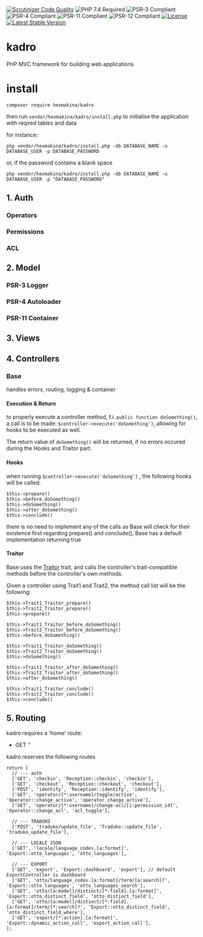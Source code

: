 [![Scrutinizer Code Quality](https://scrutinizer-ci.com/g/HexMakina/kadro/badges/quality-score.png?b=main)](https://scrutinizer-ci.com/g/HexMakina/kadro/?branch=main)
<img src="https://img.shields.io/badge/PHP-7.4-brightgreen" alt="PHP 7.4 Required" />
<img src="https://img.shields.io/badge/PSR-3-brightgreen" alt="PSR-3 Compliant" />
<img src="https://img.shields.io/badge/PSR-4-brightgreen" alt="PSR-4 Compliant" />
<img src="https://img.shields.io/badge/PSR-11-brightgreen" alt="PSR-11 Compliant" />
<img src="https://img.shields.io/badge/PSR-12-brightgreen" alt="PSR-12 Compliant" />
[![License](http://poser.pugx.org/hexmakina/kadro/license)](https://packagist.org/packages/hexmakina/kadro)
[![Latest Stable Version](http://poser.pugx.org/hexmakina/kadro/v)](https://packagist.org/packages/hexmakina/kadro)
# kadro
PHP MVC framework for building web applications

# install 
`composer require hexmakina/kadro`

then run `vendor/hexmakina/kadro/install.php` to initialise the application with reqired tables and data

for instance: 

`php vendor/hexmakina/kadro/install.php -db DATABASE_NAME -u DATABASE_USER -p DATABASE_PASSWORD`

or, if the password contains a blank space

`php vendor/hexmakina/kadro/install.php -db DATABASE_NAME -u DATABASE_USER -p "DATABASE_PASSWORD"`


## 1. Auth
### Operators
### Permissions
### ACL

## 2. Model
### PSR-3 Logger
### PSR-4 Autoloader
### PSR-11 Container

## 3. Views

## 4. Controllers

### Base

handles errors, routing, logging & container

#### Execution & Return
to properly execute a controller method, f.i. `public function doSomething()`, a call is to be made: `$controller->execute('doSomething')`, allowing for hooks to be executed as well.

The return value of `doSomething()` will be returned, if no errors occured during the Hooks and Traitor part.

#### Hooks
when running `$controller->execute('doSomething')` , the following hooks will be called:
```
$this->prepare()
$this->before_doSomething()
$this->doSomething()
$this->after_doSomething()
$this->conclude()
```

there is no need to implement any of the calls as Base will check for their existence first
regarding prepare() and conclude(), Base has a default implementation returning true  

#### Traitor
Base uses the [Traitor](https://github.com/HexMakina/Traitor) trait, and calls the controller's trait-compatible methods before the controller's own methods.

Given a controller using Trait1 and Trait2, the method call list will be the following:
```
$this->Trait1_Traitor_prepare()
$this->Trait2_Traitor_prepare()
$this->prepare()

$this->Trait1_Traitor_before_doSomething()
$this->Trait2_Traitor_before_doSomething()
$this->before_doSomething()

$this->Trait1_Traitor_doSomething()
$this->Trait2_Traitor_doSomething()
$this->doSomething()

$this->Trait1_Traitor_after_doSomething()
$this->Trait2_Traitor_after_doSomething()
$this->after_doSomething()

$this->Trait1_Traitor_conclude()
$this->Trait2_Traitor_conclude()
$this->conclude()
```

## 5. Routing

kadro requires a 'home' route:
- GET ''

kadro reserves the following routes
```
return [
  // --- auth
  ['GET', 'checkin', 'Reception::checkin', 'checkin'],
  ['GET', 'checkout', 'Reception::checkout', 'checkout'],
  ['POST', 'identify', 'Reception::identify', 'identify'],
  ['GET', 'operator/[*:username]/toggle/active', 'Operator::change_active', 'operator_change_active'],
  ['GET', 'operator/[*:username]/change-acl/[i:permission_id]', 'Operator::change_acl', 'acl_toggle'],

  // --- TRADUKO
  ['POST', 'traduko/update_file', 'Traduko::update_file', 'traduko_update_file'],

  // --- LOCALE JSON
  ['GET', 'locale/language_codes.[a:format]', 'Export::otto_languages', 'otto_languages'],

  // --- EXPORT
  ['GET', 'export', 'Export::dashboard', 'export'], // default ExportController is dashboard
  ['GET', 'otto/language_codes.[a:format]/term/[a:search]?', 'Export::otto_languages', 'otto_languages_search'],
  ['GET', 'otto/[a:model]/distinct/[*:field].[a:format]', 'Export::otto_distinct_field', 'otto_distinct_field'],
  ['GET', 'otto/[a:model]/distinct/[*:field].[a:format]/term/[*:search]?', 'Export::otto_distinct_field', 'otto_distinct_field_where'],
  ['GET', 'export/[*:action].[a:format]', 'Export::dynamic_action_call', 'export_action_call'],
];
```
